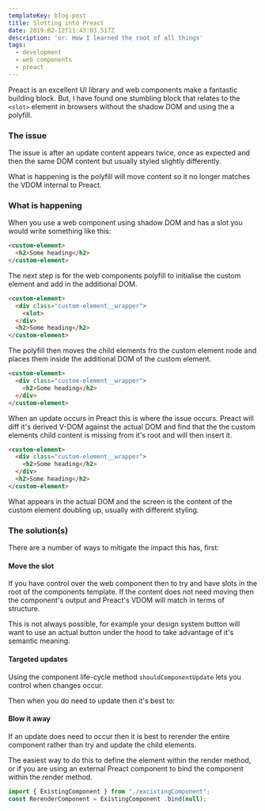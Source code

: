 ```yaml
---
templateKey: blog-post
title: Slotting into Preact
date: 2019-02-12T11:43:03.517Z
description: 'or: How I learned the root of all things'
tags:
  - development
  - web components
  - preact
---
```

Preact is an excellent UI library and web components make a fantastic building block. But, I have found one stumbling block that relates to the `<slot>` element in browsers without the shadow DOM and using the a polyfill.

### The issue

The issue is after an update content appears twice, once as expected and then the same DOM content but usually styled slightly differently.

What is happening is the polyfill will move content so it no longer matches the VDOM internal to Preact.

### What is happening

When you use a web component using shadow DOM and has a slot you would write something like this:

```html
<custom-element>
  <h2>Some heading</h2>
</custom-element>
```

The next step is for the web components polyfill to initialise the custom element and add in the additional DOM. 

```html
<custom-element>
  <div class="custom-element__wrapper">
    <slot>
  </div>
  <h2>Some heading</h2>
</custom-element>
```

The polyfill then moves the child elements fro the custom element node and places them inside the additional DOM of the custom element.

```html
<custom-element>
  <div class="custom-element__wrapper">
    <h2>Some heading</h2>
  </div>  
</custom-element>
```

When an update occurs in Preact this is where the issue occurs. Preact will diff it's derived V-DOM against the actual DOM and find that the the custom elements child content is missing from it's root and will then insert it.

```html
<custom-element>
  <div class="custom-element__wrapper">
    <h2>Some heading</h2>
  </div> 
  <h2>Some heading</h2>
</custom-element>
```

What appears in the actual DOM and the screen is the content of the custom element doubling up, usually with different styling.

### The solution(s)

There are a number of ways to mitigate the impact this has, first:

#### Move the slot

If you have control over the web component then to try and have slots in the root of the components template. If the content does not need moving then the component's output and Preact's VDOM will match in terms of structure.

This is not always possible, for example your design system button will want to use an actual button under the hood to take advantage of it's semantic meaning.

#### Targeted updates

Using the component life-cycle method `shouldComponentUpdate` lets you control when changes occur. 

Then when you do need to update then it's best to:

#### Blow it away

If an update does need to occur then it is best to rerender the entire component rather than try and update the child elements.

The easiest way to do this to define the element within the render method, or if you are using an external Preact component to bind the component within the render method.

```js
import { ExistingComponent } from "./excistingComponent";
const RerenderComponent = ExistingComponent .bind(null);
```
